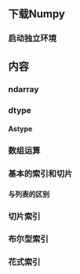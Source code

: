 ## 下载Numpy

### 启动独立环境

## 内容

### ndarray

### dtype

#### Astype

### 数组运算

### 基本的索引和切片

#### 与列表的区别

### 切片索引

### 布尔型索引

### 花式索引

